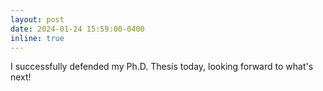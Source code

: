 ```yaml
---
layout: post
date: 2024-01-24 15:59:00-0400
inline: true
---
```


I successfully defended my Ph.D. Thesis today, looking forward to what's next! 